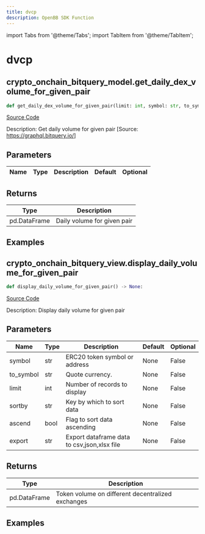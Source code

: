 ```yaml
---
title: dvcp
description: OpenBB SDK Function
---
```


import Tabs from '@theme/Tabs';
import TabItem from '@theme/TabItem';

# dvcp

<Tabs>
<TabItem value="model" label="Model" default>

## crypto_onchain_bitquery_model.get_daily_dex_volume_for_given_pair

```python title='openbb_terminal/cryptocurrency/onchain/bitquery_model.py'
def get_daily_dex_volume_for_given_pair(limit: int, symbol: str, to_symbol: str, sortby: str, ascend: bool) -> DataFrame:
```
[Source Code](https://github.com/OpenBB-finance/OpenBBTerminal/tree/main/openbb_terminal/cryptocurrency/onchain/bitquery_model.py#L400)

Description: Get daily volume for given pair [Source: https://graphql.bitquery.io/]

## Parameters

| Name | Type | Description | Default | Optional |
| ---- | ---- | ----------- | ------- | -------- |

## Returns

| Type | Description |
| ---- | ----------- |
| pd.DataFrame | Daily volume for given pair |

## Examples



</TabItem>
<TabItem value="view" label="View">

## crypto_onchain_bitquery_view.display_daily_volume_for_given_pair

```python title='openbb_terminal/decorators.py'
def display_daily_volume_for_given_pair() -> None:
```
[Source Code](https://github.com/OpenBB-finance/OpenBBTerminal/tree/main/openbb_terminal/decorators.py#L87)

Description: Display daily volume for given pair

## Parameters

| Name | Type | Description | Default | Optional |
| ---- | ---- | ----------- | ------- | -------- |
| symbol | str | ERC20 token symbol or address | None | False |
| to_symbol | str | Quote currency. | None | False |
| limit | int | Number of records to display | None | False |
| sortby | str | Key by which to sort data | None | False |
| ascend | bool | Flag to sort data ascending | None | False |
| export | str | Export dataframe data to csv,json,xlsx file | None | False |

## Returns

| Type | Description |
| ---- | ----------- |
| pd.DataFrame | Token volume on different decentralized exchanges |

## Examples



</TabItem>
</Tabs>